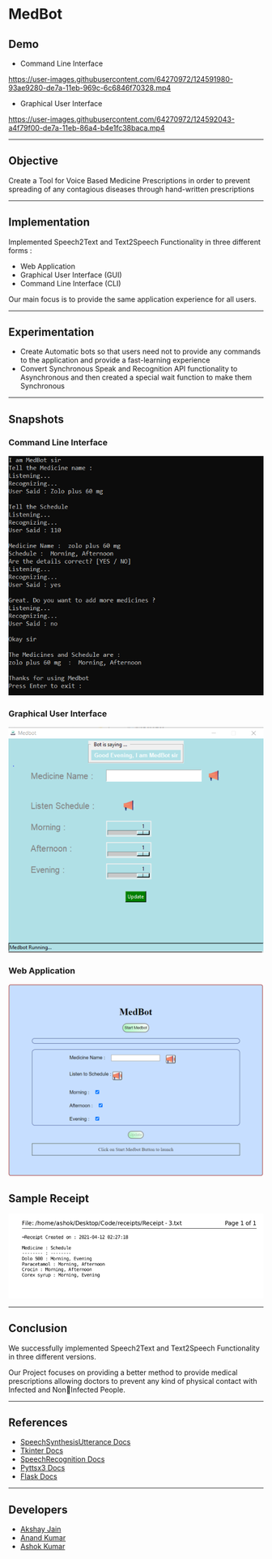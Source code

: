 # MedBot

## Demo

- Command Line Interface

https://user-images.githubusercontent.com/64270972/124591980-93ae9280-de7a-11eb-969c-6c6846f70328.mp4

- Graphical User Interface

https://user-images.githubusercontent.com/64270972/124592043-a4f79f00-de7a-11eb-86a4-b4e1fc38baca.mp4

---

## Objective
Create a Tool for Voice Based Medicine Prescriptions in order to prevent spreading of any contagious diseases through hand-written prescriptions

---

## Implementation
Implemented Speech2Text and Text2Speech Functionality in 
three different forms : 
- Web Application
- Graphical User Interface (GUI)
- Command Line Interface (CLI)

Our main focus is to provide the same application experience for all users.

---

## Experimentation
- Create Automatic bots so that users need not to provide any commands to the application and provide a fast-learning experience
- Convert Synchronous Speak and Recognition API functionality to Asynchronous and then created a special wait function to make them Synchronous

---

## Snapshots

### Command Line Interface
![Medbot - CLI.png](Screenshots/Medbot%20-%20CLI.PNG)

### Graphical User Interface
![Medbot - GUI.png](Screenshots/Medbot%20-%20GUI.PNG)

### Web Application
![Medbot - WEB.png](Screenshots/Web.PNG)

## Sample Receipt
![Receipt.png](Screenshots/Receipt.png)

---

## Conclusion

We successfully implemented Speech2Text and 
Text2Speech Functionality in three different versions.

Our Project focuses on providing a better method to 
provide medical prescriptions allowing doctors to prevent 
any kind of physical contact with Infected and NonInfected People.

---

## References
- [SpeechSynthesisUtterance Docs](https://developer.mozilla.org/en-US/docs/Web/API/SpeechSynthesisUtterance)
- [Tkinter Docs](https://docs.python.org/3/library/tkinter.html)
- [SpeechRecognition Docs](https://pypi.org/project/SpeechRecognition/)
- [Pyttsx3 Docs](https://pypi.org/project/pyttsx3/)
- [Flask Docs](https://flask-doc.readthedocs.io/en/latest/)

---

## Developers
- [Akshay Jain](https://github.com/akshay-jain22)
- [Anand Kumar](https://github.com/anand-kumar007)
- [Ashok Kumar](https://github.com/ashok-2001)
  
